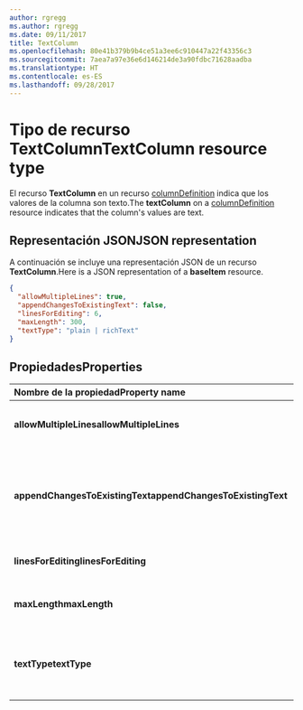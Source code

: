 ```yaml
---
author: rgregg
ms.author: rgregg
ms.date: 09/11/2017
title: TextColumn
ms.openlocfilehash: 80e41b379b9b4ce51a3ee6c910447a22f43356c3
ms.sourcegitcommit: 7aea7a97e36e6d146214de3a90fdbc71628aadba
ms.translationtype: HT
ms.contentlocale: es-ES
ms.lasthandoff: 09/28/2017
---
```

# <a name="textcolumn-resource-type"></a><span data-ttu-id="6beba-102">Tipo de recurso TextColumn</span><span class="sxs-lookup"><span data-stu-id="6beba-102">TextColumn resource type</span></span>

<span data-ttu-id="6beba-103">El recurso **TextColumn** en un recurso [columnDefinition](columnDefinition.md) indica que los valores de la columna son texto.</span><span class="sxs-lookup"><span data-stu-id="6beba-103">The **textColumn** on a [columnDefinition](columnDefinition.md) resource indicates that the column's values are text.</span></span>

## <a name="json-representation"></a><span data-ttu-id="6beba-104">Representación JSON</span><span class="sxs-lookup"><span data-stu-id="6beba-104">JSON representation</span></span>

<span data-ttu-id="6beba-105">A continuación se incluye una representación JSON de un recurso **TextColumn**.</span><span class="sxs-lookup"><span data-stu-id="6beba-105">Here is a JSON representation of a **baseItem** resource.</span></span>
<!-- { "blockType": "resource", "@odata.type": "microsoft.graph.textColumn" } -->

```json
{
  "allowMultipleLines": true,
  "appendChangesToExistingText": false,
  "linesForEditing": 6,
  "maxLength": 300,
  "textType": "plain | richText"
}
```

## <a name="properties"></a><span data-ttu-id="6beba-106">Propiedades</span><span class="sxs-lookup"><span data-stu-id="6beba-106">Properties</span></span>

| <span data-ttu-id="6beba-107">Nombre de la propiedad</span><span class="sxs-lookup"><span data-stu-id="6beba-107">Property name</span></span>                   | <span data-ttu-id="6beba-108">Tipo</span><span class="sxs-lookup"><span data-stu-id="6beba-108">Type</span></span>   | <span data-ttu-id="6beba-109">Descripción</span><span class="sxs-lookup"><span data-stu-id="6beba-109">Description</span></span>
|:--------------------------------|:-------|:-----------------------------------------------
| <span data-ttu-id="6beba-110">**allowMultipleLines**</span><span class="sxs-lookup"><span data-stu-id="6beba-110">**allowMultipleLines**</span></span>          | <span data-ttu-id="6beba-111">string</span><span class="sxs-lookup"><span data-stu-id="6beba-111">string</span></span> | <span data-ttu-id="6beba-112">Si se permiten varias líneas de texto.</span><span class="sxs-lookup"><span data-stu-id="6beba-112">Whether to allow multiple lines of text.</span></span>
| <span data-ttu-id="6beba-113">**appendChangesToExistingText**</span><span class="sxs-lookup"><span data-stu-id="6beba-113">**appendChangesToExistingText**</span></span> | <span data-ttu-id="6beba-114">string</span><span class="sxs-lookup"><span data-stu-id="6beba-114">string</span></span> | <span data-ttu-id="6beba-115">Si las actualizaciones de esta columna deben reemplazar el texto existente o anexarse a este.</span><span class="sxs-lookup"><span data-stu-id="6beba-115">Whether updates to this column should replace existing text, or append to it.</span></span>
| <span data-ttu-id="6beba-116">**linesForEditing**</span><span class="sxs-lookup"><span data-stu-id="6beba-116">**linesForEditing**</span></span>             | <span data-ttu-id="6beba-117">int</span><span class="sxs-lookup"><span data-stu-id="6beba-117">int</span></span>    | <span data-ttu-id="6beba-118">El tamaño del cuadro de texto.</span><span class="sxs-lookup"><span data-stu-id="6beba-118">The size of the text box.</span></span>
| <span data-ttu-id="6beba-119">**maxLength**</span><span class="sxs-lookup"><span data-stu-id="6beba-119">**maxLength**</span></span>                   | <span data-ttu-id="6beba-120">int</span><span class="sxs-lookup"><span data-stu-id="6beba-120">int</span></span>    | <span data-ttu-id="6beba-121">El número máximo de caracteres del valor.</span><span class="sxs-lookup"><span data-stu-id="6beba-121">The maximum number of characters for the value.</span></span>
| <span data-ttu-id="6beba-122">**textType**</span><span class="sxs-lookup"><span data-stu-id="6beba-122">**textType**</span></span>                    | <span data-ttu-id="6beba-123">string</span><span class="sxs-lookup"><span data-stu-id="6beba-123">string</span></span> | <span data-ttu-id="6beba-124">El tipo de texto que se almacena.</span><span class="sxs-lookup"><span data-stu-id="6beba-124">The type of text being stored.</span></span> <span data-ttu-id="6beba-125">Debe ser `plain` o `richText`</span><span class="sxs-lookup"><span data-stu-id="6beba-125">Must be one of `plain` or `richText`</span></span>

<!-- {
  "type": "#page.annotation",
  "description": "",
  "keywords": "",
  "section": "documentation",
  "tocPath": "Resources/TextColumn"
} -->
